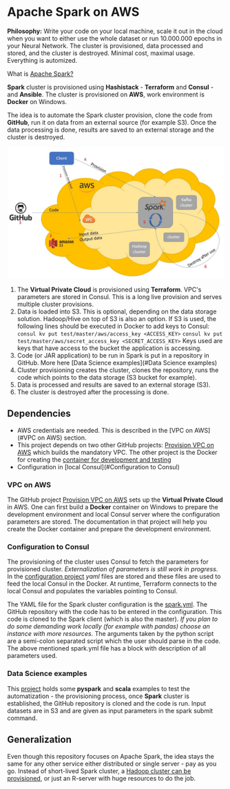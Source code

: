 # Apache Spark on AWS

**Philosophy:** Write your code on your local machine, scale it out in the cloud when you want to either use the whole dataset or run 10.000.000 epochs in your Neural Network.
The cluster is provisioned, data processed and stored, and the cluster is destroyed. Minimal cost, maximal usage. Everything is automized.

What is [Apache Spark?](https://spark.apache.org/)

**Spark** cluster is provisioned using **Hashistack** - **Terraform** and **Consul** - and **Ansible**. The cluster is provisioned on **AWS**, work environment is **Docker** on Windows.

The idea is to automate the Spark cluster provision, clone the code from **GitHub**, run it on data from an external source (for example S3). Once the data processing is done, results are saved to an external storage and the cluster is destroyed.

![alt text](https://github.com/markokole/iac-aws-spark/blob/master/files/iac.JPG "Infrastructure as Code")

1. The **Virtual Private Cloud** is provisioned using **Terraform**. VPC's parameters are stored in Consul. This is a long live provision and serves multiple cluster provisions.
2. Data is loaded into S3. This is optional, depending on the data storage solution. Hadoop/Hive on top of S3 is also an option.
If S3 is used, the following lines should be executed in Docker to add keys to Consul:
`consul kv put test/master/aws/access_key <ACCESS_KEY>`
`consul kv put test/master/aws/secret_access_key <SECRET_ACCESS_KEY>`
Keys used are keys that have access to the bucket the application is accessing.
3. Code (or JAR application) to be run in Spark is put in a repository in GitHub. More here [Data Science examples](#Data Science examples)
4. Cluster provisioning creates the cluster, clones the repository, runs the code which points to the data storage (S3 bucket for example).
5. Data is processed and results are saved to an external storage (S3).
6. The cluster is destroyed after the processing is done.

## Dependencies

- AWS credentials are needed. This is described in the [VPC on AWS](#VPC on AWS) section.
- This project depends on two other GitHub projects: [Provision VPC on AWS](https://github.com/markokole/iac-aws-vpc) which builds the mandatory VPC. The other project is the Docker for creating the [container for development and testing](https://github.com/markokole/docker-on-wins-hashistack)
- Configuration in [local Consul](#Configuration to Consul)

### VPC on AWS

The GitHub project [Provision VPC on AWS](https://github.com/markokole/iac-aws-vpc) sets up the **Virtual Private Cloud** in AWS. One can first build a **Docker** container on Windows to prepare the development environment and local Consul server where the configuration parameters are stored.
The documentation in that project will help you create the Docker container and prepare the development environment.

### Configuration to Consul

The provisioning of the cluster uses Consul to fetch the parameters for provisioned cluster. *Externalization of parameters is still work in progress*. In the [configuration project](https://github.com/markokole/iac-consul-config) *yaml* files are stored and these files are used to feed the local Consul in the Docker. At runtime, Terraform connects to the local Consul and populates the variables pointing to Consul.

The YAML file for the Spark cluster configuration is the [spark.yml](https://github.com/markokole/iac-consul-config/blob/master/spark.yml).
The GitHub repository with the code has to be entered in the configuration. This code is cloned to the Spark client (which is also the master). *If you plan to do some demanding work locally (for example with pandas) choose an instance with more resources.*
The arguments taken by the python script are a semi-colon separated script which the user should parse in the code.
The above mentioned spark.yml file has a block with description of all parameters used.

### Data Science examples

This [project](https://github.com/markokole/ds-code-for-ias) holds some **pyspark** and **scala** examples to test the automatization - the provisioning process, once **Spark** cluster is established, the GitHub repository is cloned and the code is run. Input datasets are in S3 and are given as input parameters in the spark submit command.

## Generalization

Even though this repository focuses on Apache Spark, the idea stays the same for any other service either distributed or single server - pay as you go. Instead of short-lived Spark cluster, a [Hadoop cluster can be provisioned](https://github.com/markokole/iac-aws-hadoop), or just an R-server with huge resources to do the job.
